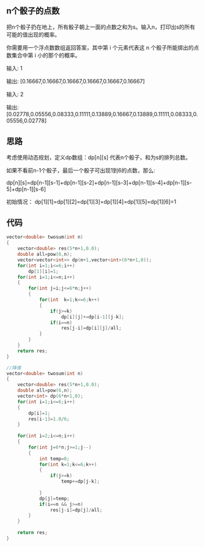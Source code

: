 ## n个骰子的点数

把n个骰子扔在地上，所有骰子朝上一面的点数之和为s。输入n，打印出s的所有可能的值出现的概率。

你需要用一个浮点数数组返回答案，其中第 i 个元素代表这 n 个骰子所能掷出的点数集合中第 i 小的那个的概率。

输入: 1

输出: [0.16667,0.16667,0.16667,0.16667,0.16667,0.16667]

输入: 2

输出: [0.02778,0.05556,0.08333,0.11111,0.13889,0.16667,0.13889,0.11111,0.08333,0.05556,0.02778]

## 思路

考虑使用动态规划，定义dp数组：dp[n][s] 代表n个骰子，和为s的排列总数。

如果不看前n-1个骰子，最后一个骰子可出现1到6的点数，那么:

dp[n][s]=dp[n-1][s-1]+dp[n-1][s-2]+dp[n-1][s-3]+dp[n-1][s-4]+dp[n-1][s-5]+dp[n-1][s-6]

初始情况： dp[1][1]=dp[1][2]=dp[1][3]=dp[1][4]=dp[1][5]=dp[1][6]=1

## 代码

```C++
vector<double> twosum(int n)
{
    vector<double> res(5*n+1,0.0);
    double all=pow(6,n);
    vector<vector<int>> dp(n+1,vector<int>(6*n+1,0));
    for(int i=1;i<=6;i++)
        dp[1][i]=1;
    for(int i=1;i<=n;i++)
    {
        for(int j=i;j<=6*n;j++)
        {
            for(int  k=1;k<=6;k++)
            {
                if(j>=k)
                    dp[i][j]+=dp[i-1][j-k];
                if(i==n)
                    res[j-i]=dp[i][j]/all;
            }
        }
    }
    return res;
}
```

```C++
//降维
vector<double> twosum(int n)
{
    vector<double> res(5*n+1,0.0);
    double all=pow(6,n);
    vector<int> dp(6*n+1,0);
    for(int i=1;i<=6;i++)
    {
        dp[i]=1;
        res[i-1]=1.0/6;
    }
    
    for(int i=2;i<=n;i++)
    {
        for(int j=6*n;j>=1;j--)
        {
            int temp=0;
            for(int k=1;k<=6;k++)
            {
                if(j>=k)
                    temp+=dp[j-k];
                
            }
            dp[j]=temp;
            if(i==n && j>=n)
                res[j-i]=dp[j]/all; 
        }
    }
    
    return res;
}
```
